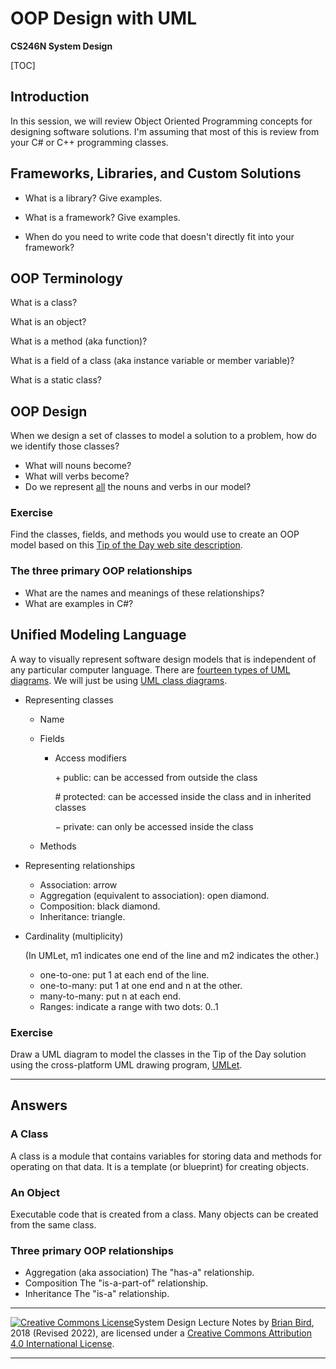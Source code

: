 # OOP Design with UML

**CS246N System Design**

[TOC]

## Introduction

In this session, we will review Object Oriented Programming concepts for designing software solutions. I'm assuming that most of this is review from your C# or C++ programming classes.

## Frameworks, Libraries, and Custom Solutions

- What is a library? Give examples.

- What is a framework? Give examples.

- When do you need to write code that doesn't directly fit into your framework?

## OOP Terminology

What is a class?

What is an object?

What is a method (aka function)?

What is a field of a class (aka instance variable or member variable)?

What is a static class?

## OOP Design

When we design a set of classes to model a solution to a problem, how do we identify those classes?
- What will nouns become?
- What will verbs become?
- Do we represent <u>all</u> the nouns and verbs in our model?

### Exercise

Find the classes, fields, and methods you would use to create an OOP model based on this [Tip of the Day web site description](TipOfTheDayDescription.html).

### The three primary OOP relationships

- What are the names and meanings of these relationships?
- What are examples in C#?



## Unified Modeling Language

A way to visually represent software design models that is independent of any particular computer language. There are [fourteen types of UML diagrams](https://creately.com/blog/diagrams/uml-diagram-types-examples/). We will just be using [UML class diagrams](https://en.wikipedia.org/wiki/Class_diagram).

- Representing classes

  - Name

  - Fields

    - Access modifiers

      &plus; public: can be accessed from outside the class

      &num; protected: can be accessed inside the class and in inherited classes

      &minus; private: can only be accessed inside the class

  - Methods

- Representing relationships

  - Association: arrow
  - Aggregation (equivalent to association): open diamond.
  - Composition: black diamond.
  - Inheritance: triangle.

- 
  Cardinality (multiplicity)
  
  (In UMLet, m1 indicates one end of the line and m2 indicates the other.)
  
  - one-to-one: put 1 at each end of the line.
  - one-to-many: put 1 at one end and n at the other.
  - many-to-many: put n at each end.
  - Ranges: indicate a range with two dots: 0..1
  
  

### Exercise

Draw a UML diagram to model the classes in the Tip of the Day solution using the cross-platform UML drawing program, [UMLet](https://www.umlet.com).



----



## Answers

### A Class

A class is a module that contains variables for storing data and methods for operating on that data. It is a template (or blueprint) for creating objects. 

### An Object

Executable code that is created from a class. Many objects can be created from the same class.

### Three primary OOP relationships

- Aggregation (aka association)
  The "has-a" relationship.
- Composition
  The "is-a-part-of" relationship.
- Inheritance
  The "is-a" relationship.



------

 [![Creative Commons License](https://i.creativecommons.org/l/by/4.0/88x31.png)](http://creativecommons.org/licenses/by/4.0/)System Design  Lecture Notes by [Brian Bird](https://profbird.dev), 2018 (Revised 2022), are licensed under a [Creative Commons Attribution 4.0 International License](http://creativecommons.org/licenses/by/4.0/). 

------